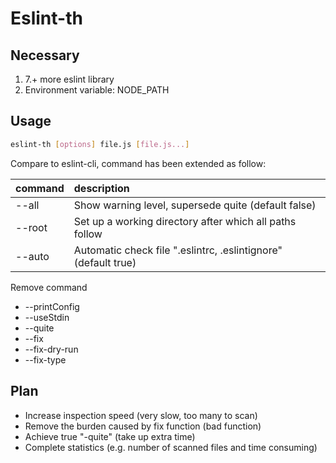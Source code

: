 # Eslint-th

## Necessary

1. 7.+ more eslint library
2. Environment variable: NODE_PATH

## Usage

``` bash
eslint-th [options] file.js [file.js...]
```

Compare to eslint-cli, command has been extended as follow:

| command | description |
---|:--|
| --all | Show warning level, supersede quite (default false) |
| --root | Set up a working directory after which all paths follow |
| --auto | Automatic check file ".eslintrc, .eslintignore" (default true) |

Remove command

- --printConfig
- --useStdin
- --quite
- --fix
- --fix-dry-run
- --fix-type

## Plan

- Increase inspection speed (very slow, too many to scan)
- Remove the burden caused by fix function (bad function)
- Achieve true "-quite" (take up extra time)
- Complete statistics (e.g. number of scanned files and time consuming)

